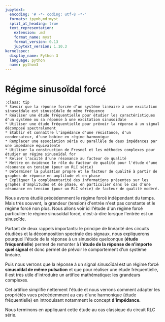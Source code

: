 ```yaml
---
jupytext:
  encoding: '# -*- coding: utf-8 -*-'
  formats: ipynb,md:myst
  split_at_heading: true
  text_representation:
    extension: .md
    format_name: myst
    format_version: 0.13
    jupytext_version: 1.10.3
kernelspec:
  display_name: Python 3
  language: python
  name: python3
---
```

# Régime sinusoïdal forcé

````{admonition} Compétences
:class: tip
* Savoir que la réponse forcée d'un système linéaire à une excitation sinusoïdale est sinusoïdale de même fréquence
* Réaliser une étude fréquentielle pour étudier les caractéristiques d'un système ou sa réponse à une excitation sinusoïdale
* Utiliser une étude fréquentielle pour prévoir la réponse à un signal décomposé spectralement
* Établir et connaître l'impédance d'une résistance, d'un condensateur, d'une bobine en régime harmonique
* Remplacer une association série ou parallèle de deux impédances par une impédance équivalente
* Utiliser la construction de Fresnel et les méthodes complexes pour étudier un régime sinusoïdal for
* Relier l'acuité d'une résonance au facteur de qualité
* Mettre en évidence le rôle du facteur de qualité pour l'étude d'une résonance en tension (pour un RLC série)
* Déterminer la pulsation propre et le facteur de qualité à partir de graphes de réponse en amplitude et en phase
* Expliquer la complémentarité des informations présentes sur les graphes d'amplitudes et de phase, en particulier dans le cas d'une résonance en tension (pour un RLC série) de facteur de qualité modéré.
````

Nous avons étudié précédemment le régime forcé indépendant du temps. Mais très souvent, la grandeur (tension) d'entrée n'est pas constante et le régime forcé non plus. Nous allons voir ici l'étude d'un régime forcé particulier: le régime sinusoïdal forcé, c'est-à-dire lorsque l'entrée est un sinusoïde.

Partant de deux rappels importants: le principe de linéarité des circuits étudiées et la décomposition spectrale des signaux, nous expliquerons pourquoi l'étude de la réponse à un sinusoïde quelconque (__étude fréquentielle__) permet de remonter à __l'étude de la réponse de n'importe quel signal__ et donc permet de prévoir le comportement d'un système linéaire.

Puis nous verrons que la réponse à un signal sinusoïdal est un régime forcé __sinusoïdal de même pulsation__ et que pour réaliser une étude fréquentielle, il est très utile d'introduire un artifice mathématique: les grandeurs complexes.

Cet artifice simplifie nettement l'étude et nous verrons comment adapter les propriétés vues précédemment au cas d'une harmonique (étude fréquentielle) en introduisant notamment le concept __d'impédance__.

Nous terminons en appliquant cette étude au cas classique du circuit RLC série.

